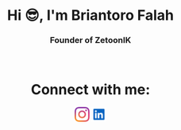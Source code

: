 <h1 align="center">Hi 😎, I'm Briantoro Falah</h1>
<h3 align="center">Founder of ZetoonIK</h3>
<br>

<!-- Connect me -->
<h1 align="center">Connect with me:</h1>
<div align="center">
<a href="https://www.instagram.com/brianfalahh/"><img align="center" src="instagram-2016-logo-svgrepo-com.svg" height="30" witdh="40"></img></a>
<a href="https://www.linkedin.com/in/briantoro-falah-1b0b17347/"><img align="center" src="linkedin-svgrepo-com.svg" height="30" witdh="40"></img></a>
</div>
